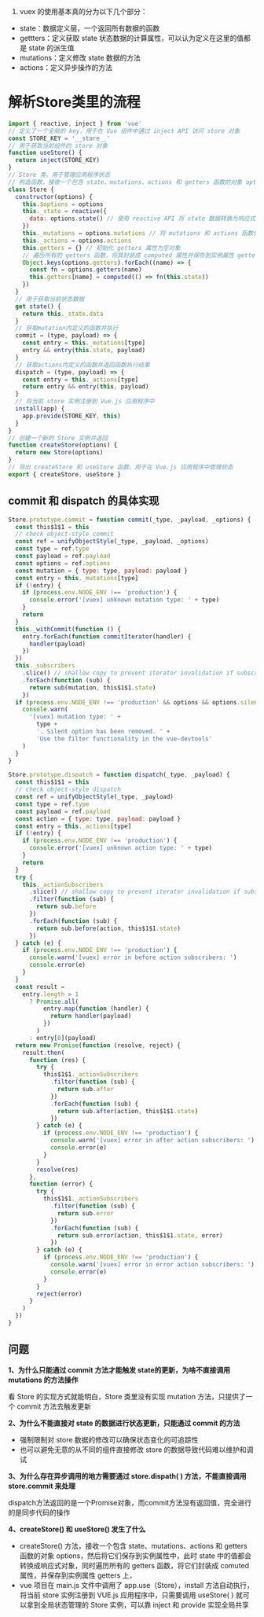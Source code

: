 1. vuex 的使用基本真的分为以下几个部分：

- state：数据定义层，一个返回所有数据的函数
- gettters：定义获取 state 状态数据的计算属性，可以认为定义在这里的值都是 state 的派生值
- mutations：定义修改 state 数据的方法
- actions：定义异步操作的方法

# 解析Store类里的流程

```javascript
import { reactive, inject } from 'vue'
// 定义了一个全局的 key，用于在 Vue 组件中通过 inject API 访问 store 对象
const STORE_KEY = '__store__'
// 用于获取当前组件的 store 对象
function useStore() {
  return inject(STORE_KEY)
}
// Store 类，用于管理应用程序状态
// 构造函数，接收一个包含 state、mutations、actions 和 getters 函数的对象 options，然后将它们保存到实例属性中
class Store {
  constructor(options) {
    this.$options = options
    this._state = reactive({
      data: options.state() // 使用 reactive API 将 state 数据转换为响应式对象，并保存到实例属性 _state 中
    })
    this._mutations = options.mutations // 将 mutations 和 actions 函数保存到实例属性中
    this._actions = options.actions
    this.getters = {} // 初始化 getters 属性为空对象
    // 遍历所有的 getters 函数，将其封装成 computed 属性并保存到实例属性 getters 中
    Object.keys(options.getters).forEach((name) => {
      const fn = options.getters(name)
      this.getters[name] = computed(() => fn(this.state))
    })
  }
  // 用于获取当前状态数据
  get state() {
    return this._state.data
  }
  // 获取mutation内定义的函数并执行
  commit = (type, payload) => {
    const entry = this._mutations[type]
    entry && entry(this.state, payload)
  }
  // 获取actions内定义的函数并返回函数执行结果
  dispatch = (type, payload) => {
    const entry = this._actions[type]
    return entry && entry(this, payload)
  }
  // 将当前 store 实例注册到 Vue.js 应用程序中
  install(app) {
    app.provide(STORE_KEY, this)
  }
}
// 创建一个新的 Store 实例并返回
function createStore(options) {
  return new Store(options)
}
// 导出 createStore 和 useStore 函数，用于在 Vue.js 应用程序中管理状态
export { createStore, useStore }
```

## commit 和 dispatch 的具体实现

```javascript
Store.prototype.commit = function commit(_type, _payload, _options) {
  const this$1$1 = this
  // check object-style commit
  const ref = unifyObjectStyle(_type, _payload, _options)
  const type = ref.type
  const payload = ref.payload
  const options = ref.options
  const mutation = { type: type, payload: payload }
  const entry = this._mutations[type]
  if (!entry) {
    if (process.env.NODE_ENV !== 'production') {
      console.error('[vuex] unknown mutation type: ' + type)
    }
    return
  }
  this._withCommit(function () {
    entry.forEach(function commitIterator(handler) {
      handler(payload)
    })
  })
  this._subscribers
    .slice() // shallow copy to prevent iterator invalidation if subscriber synchronously calls unsubscribe
    .forEach(function (sub) {
      return sub(mutation, this$1$1.state)
    })
  if (process.env.NODE_ENV !== 'production' && options && options.silent) {
    console.warn(
      '[vuex] mutation type: ' +
        type +
        '. Silent option has been removed. ' +
        'Use the filter functionality in the vue-devtools'
    )
  }
}

```



```javascript
Store.prototype.dispatch = function dispatch(_type, _payload) {
  const this$1$1 = this
  // check object-style dispatch
  const ref = unifyObjectStyle(_type, _payload)
  const type = ref.type
  const payload = ref.payload
  const action = { type: type, payload: payload }
  const entry = this._actions[type]
  if (!entry) {
    if (process.env.NODE_ENV !== 'production') {
      console.error('[vuex] unknown action type: ' + type)
    }
    return
  }
  try {
    this._actionSubscribers
      .slice() // shallow copy to prevent iterator invalidation if subscriber synchronously calls unsubscribe
      .filter(function (sub) {
        return sub.before
      })
      .forEach(function (sub) {
        return sub.before(action, this$1$1.state)
      })
  } catch (e) {
    if (process.env.NODE_ENV !== 'production') {
      console.warn('[vuex] error in before action subscribers: ')
      console.error(e)
    }
  }
  const result =
    entry.length > 1
      ? Promise.all(
          entry.map(function (handler) {
            return handler(payload)
          })
        )
      : entry[0](payload)
  return new Promise(function (resolve, reject) {
    result.then(
      function (res) {
        try {
          this$1$1._actionSubscribers
            .filter(function (sub) {
              return sub.after
            })
            .forEach(function (sub) {
              return sub.after(action, this$1$1.state)
            })
        } catch (e) {
          if (process.env.NODE_ENV !== 'production') {
            console.warn('[vuex] error in after action subscribers: ')
            console.error(e)
          }
        }
        resolve(res)
      },
      function (error) {
        try {
          this$1$1._actionSubscribers
            .filter(function (sub) {
              return sub.error
            })
            .forEach(function (sub) {
              return sub.error(action, this$1$1.state, error)
            })
        } catch (e) {
          if (process.env.NODE_ENV !== 'production') {
            console.warn('[vuex] error in error action subscribers: ')
            console.error(e)
          }
        }
        reject(error)
      }
    )
  })
}
```



## 问题

**1、为什么只能通过  commit 方法才能触发 state的更新，为啥不直接调用 mutations 的方法操作**

看 Store 的实现方式就能明白，Store 类里没有实现 mutation 方法，只提供了一个 commit 方法去触发更新

**2、为什么不能直接对 state 的数据进行状态更新，只能通过 commit 的方法**

- 强制限制对 store 数据的修改可以确保状态变化的可追踪性
- 也可以避免无意的从不同的组件直接修改 store 的数据导致代码难以维护和调试

**3、为什么存在异步调用的地方需要通过 store.dispath( ) 方法，不能直接调用 store.commit 来处理**

dispatch方法返回的是一个Promise对象，而commit方法没有返回值，完全进行的是同步代码的操作

**4、createStore() 和 useStore() 发生了什么**

- createStore() 方法，接收一个包含 state、mutations、actions 和 getters  函数的对象 options，然后将它们保存到实例属性中，此时 state 中的值都会转换成响应式对象，同时遍历所有的 getters 函数，将它们封装成 comuted 属性，并保存到实例属性 getters 上，
- vue 项目在 main.js 文件中调用了 app.use（Store），install 方法自动执行，将当前 store 实例注册到 VUE.js 应用程序中，只需要调用 useStore( ) 就可以拿到全局状态管理的 Store 实例，可以靠 inject 和 provide 实现全局共享